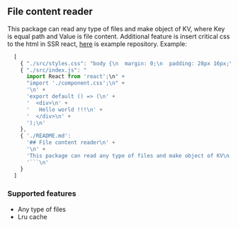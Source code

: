 ## File content reader

This package can read any type of files and make object of KV, where Key is equal path and Value is file content.
Additional feature is insert critical css to the html in SSR react, [here](https://github.com/mstrluke/simple-ssr.git) is example repository.
Example:

```js
  [
    { "./src/styles.css": "body {\n  margin: 0;\n  padding: 28px 16px;\n}" }
    { "./src/index.js": "
      import React from 'react';\n" +
      "import './component.css';\n" +
      '\n' +
      'export default () => (\n' +
      '  <div>\n' +
      '   Hello world !!!\n' +
      '  </div>\n' +
      ');\n'
    },
    { './README.md': 
      '## File content reader\n' +
      '\n' +
      'This package can read any type of files and make object of KV\n' +
      '```\n'
    }
  ]
```

### Supported features

- Any type of files
- Lru cache
